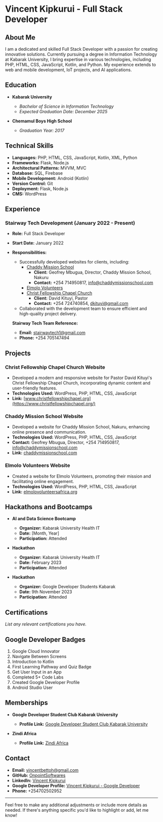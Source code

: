 # Vincent Kipkurui - Full Stack Developer

## About Me

I am a dedicated and skilled Full Stack Developer with a passion for creating innovative solutions. Currently pursuing a degree in Information Technology at Kabarak University, I bring expertise in various technologies, including PHP, HTML, CSS, JavaScript, Kotlin, and Python. My experience extends to web and mobile development, IoT projects, and AI applications.

## Education

- **Kabarak University**
  - *Bachelor of Science in Information Technology*
  - *Expected Graduation Date: December 2025*

- **Chemamul Boys High School**
  - *Graduation Year: 2017*

## Technical Skills

- **Languages:** PHP, HTML, CSS, JavaScript, Kotlin, XML, Python
- **Frameworks:** Flask, Node.js
- **Architectural Patterns:** MVVM, MVC
- **Database:** SQL, Firebase
- **Mobile Development:** Android (Kotlin)
- **Version Control:** Git
- **Deployment:** Flask, Node.js
- **CMS:** WordPress

## Experience

### Stairway Tech Development (January 2022 - Present)
- **Role:** Full Stack Developer
- **Start Date:** January 2022
- **Responsibilities:**
  - Successfully developed websites for clients, including:
    - [Chaddy Mission School](https://chaddymissionschool.com/)
      - **Client:** Geofrey Mbugua, Director, Chaddy Mission School, Nakuru
      - **Contact:** +254 714950817, info@chaddymissionschool.com
    - [Elmolo Volunteers](https://elmolovolunteersafrica.org/)
    - [Christ Fellowship Chapel Church](https://www.christfellowshipchapel.org/)
      - **Client:** David Kituyi, Pastor
      - **Contact:** +254 724740854, dkituyi@gmail.com
  - Collaborated with the development team to ensure efficient and high-quality project delivery.
  
  **Stairway Tech Team Reference:**
  - **Email:** stairwaytech1@gmail.com
  - **Phone:** +254 705147494

## Projects

### Christ Fellowship Chapel Church Website
- Developed a modern and responsive website for Pastor David Kituyi's Christ Fellowship Chapel Church, incorporating dynamic content and user-friendly features.
- **Technologies Used:** WordPress, PHP, HTML, CSS, JavaScript
- **Link:** [www.christfellowshipchapel.org](https://www.christfellowshipchapel.org/)

### Chaddy Mission School Website
- Developed a website for Chaddy Mission School, Nakuru, enhancing online presence and communication.
- **Technologies Used:** WordPress, PHP, HTML, CSS, JavaScript
- **Contact:** Geofrey Mbugua, Director, +254 714950817, info@chaddymissionschool.com
- **Link:** [chaddymissionschool.com](https://chaddymissionschool.com/)

### Elmolo Volunteers Website
- Created a website for Elmolo Volunteers, promoting their mission and facilitating online engagement.
- **Technologies Used:** WordPress, PHP, HTML, CSS, JavaScript
- **Link:** [elmolovolunteersafrica.org](https://elmolovolunteersafrica.org/)

## Hackathons and Bootcamps

- **AI and Data Science Bootcamp**
  - **Organizer:** Kabarak University Health IT
  - **Date:** [Month, Year]
  - **Participation:** Attended

- **Hackathon**
  - **Organizer:** Kabarak University Health IT
  - **Date:** February 2023
  - **Participation:** Attended

- **Hackathon**
  - **Organizer:** Google Developer Students Kabarak
  - **Date:** 9th November 2023
  - **Participation:** Attended

## Certifications

*List any relevant certifications you have.*

## Google Developer Badges

1. Google Cloud Innovator
2. Navigate Between Screens
3. Introduction to Kotlin
4. First Learning Pathway and Quiz Badge
5. Get User Input in an App
6. Completed 5+ Code Labs
7. Created Google Developer Profile
8. Android Studio User

## Memberships

- **Google Developer Student Club Kabarak University**
  - **Profile Link:** [Google Developer Student Club Kabarak University](https://example-link)

- **Zindi Africa**
  - **Profile Link:** [Zindi Africa](https://zindi.africa/users/vincentbettoh)

## Contact

- **Email:** vincentbettoh@gmail.com
- **GitHub:** [OnpointSoftwares](https://github.com/OnpointSoftwares)
- **LinkedIn:** [Vincent Kipkurui](https://www.linkedin.com/in/vincent-kipkurui-07baa2267?utm_source=share&utm_campaign=share_via&utm_content=profile&utm_medium=android_app)
- **Google Developer Profile:** [Vincent Kipkurui - Google Developer](https://developers.google.com/profile/u/116900834125174562903)
- **Phone:** +254702502952

---

Feel free to make any additional adjustments or include more details as needed. If there's anything specific you'd like to highlight or add, let me know!
